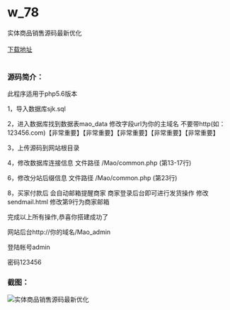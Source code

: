 # w_78
实体商品销售源码最新优化
<br/></br>
[下载地址](https://www.uuid2.com/78.html "下载地址")
<br/></br>
<h3>源码简介：</h3>
<p>此程序适用于php5.6版本<p>
<p>1，导入数据库sjk.sql<p>
<p>2，进入数据库找到数据表mao_data  修改字段url为你的主域名 不要带http(如：123456.com)【非常重要】【非常重要】【非常重要】【非常重要】【非常重要】<p>
<p>3，上传源码到网站根目录<p>
<p>4，修改数据库连接信息 文件路径 /Mao/common.php   (第13-17行)<p>
<p>6，修改分站后缀信息 文件路径 /Mao/common.php   (第23行)<p>
<p>8，买家付款后 会自动邮箱提醒商家 商家登录后台即可进行发货操作   修改sendmail.html 修改第9行为商家邮箱  <p>
<p>完成以上所有操作,恭喜你搭建成功了<p>
<p>网站后台http://你的域名/Mao_admin  <p>
<p>登陆帐号admin<p>
<p>密码123456<p>
<h3>截图：</h3>
<img src="https://www.uuid2.com/wp-content/uploads/img/202105/82dfefc156.png" alt="实体商品销售源码最新优化">
